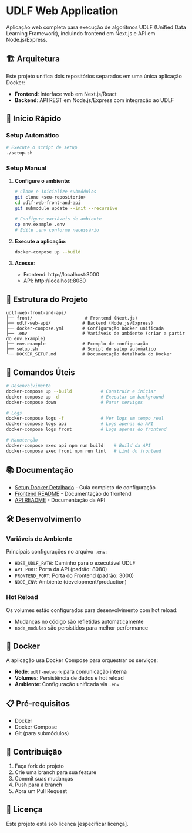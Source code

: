 # UDLF Web Application

Aplicação web completa para execução de algoritmos UDLF (Unified Data Learning Framework), incluindo frontend em Next.js e API em Node.js/Express.

## 🏗️ Arquitetura

Este projeto unifica dois repositórios separados em uma única aplicação Docker:

- **Frontend**: Interface web em Next.js/React
- **Backend**: API REST em Node.js/Express com integração ao UDLF

## 🚀 Início Rápido

### Setup Automático

```bash
# Execute o script de setup
./setup.sh
```

### Setup Manual

1. **Configure o ambiente**:
   ```bash
   # Clone e inicialize submódulos
   git clone <seu-repositorio>
   cd udlf-web-front-and-api
   git submodule update --init --recursive
   
   # Configure variáveis de ambiente
   cp env.example .env
   # Edite .env conforme necessário
   ```

2. **Execute a aplicação**:
   ```bash
   docker-compose up --build
   ```

3. **Acesse**:
   - Frontend: http://localhost:3000
   - API: http://localhost:8080

## 📁 Estrutura do Projeto

```
udlf-web-front-and-api/
├── front/                    # Frontend (Next.js)
├── udlf-web-api/            # Backend (Node.js/Express)
├── docker-compose.yml       # Configuração Docker unificada
├── .env                     # Variáveis de ambiente (criar a partir do env.example)
├── env.example              # Exemplo de configuração
├── setup.sh                 # Script de setup automático
└── DOCKER_SETUP.md          # Documentação detalhada do Docker
```

## 🔧 Comandos Úteis

```bash
# Desenvolvimento
docker-compose up --build           # Construir e iniciar
docker-compose up -d                # Executar em background
docker-compose down                 # Parar serviços

# Logs
docker-compose logs -f              # Ver logs em tempo real
docker-compose logs api             # Logs apenas da API
docker-compose logs front           # Logs apenas do frontend

# Manutenção
docker-compose exec api npm run build    # Build da API
docker-compose exec front npm run lint   # Lint do frontend
```

## 📚 Documentação

- [Setup Docker Detalhado](DOCKER_SETUP.md) - Guia completo de configuração
- [Frontend README](front/README.md) - Documentação do frontend
- [API README](udlf-web-api/README) - Documentação da API

## 🛠️ Desenvolvimento

### Variáveis de Ambiente

Principais configurações no arquivo `.env`:

- `HOST_UDLF_PATH`: Caminho para o executável UDLF
- `API_PORT`: Porta da API (padrão: 8080)
- `FRONTEND_PORT`: Porta do Frontend (padrão: 3000)
- `NODE_ENV`: Ambiente (development/production)

### Hot Reload

Os volumes estão configurados para desenvolvimento com hot reload:
- Mudanças no código são refletidas automaticamente
- `node_modules` são persistidos para melhor performance

## 🐳 Docker

A aplicação usa Docker Compose para orquestrar os serviços:

- **Rede**: `udlf-network` para comunicação interna
- **Volumes**: Persistência de dados e hot reload
- **Ambiente**: Configuração unificada via `.env`

## 📋 Pré-requisitos

- Docker
- Docker Compose
- Git (para submódulos)

## 🤝 Contribuição

1. Faça fork do projeto
2. Crie uma branch para sua feature
3. Commit suas mudanças
4. Push para a branch
5. Abra um Pull Request

## 📄 Licença

Este projeto está sob licença [especificar licença].
